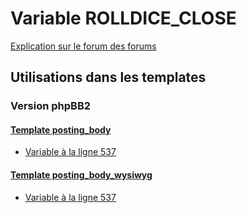 # Variable ROLLDICE_CLOSE
[Explication sur le forum des forums](http://forum.forumactif.com/t294113-listing-des-variables#ROLLDICE_CLOSE)
## Utilisations dans les templates
### Version phpBB2
#### [Template posting_body](subsilver/posting_body.md)
* [Variable à la ligne 537](../subsilver/posting_body.tpl#L537)
#### [Template posting_body_wysiwyg](subsilver/posting_body_wysiwyg.md)
* [Variable à la ligne 537](../subsilver/posting_body_wysiwyg.tpl#L537)